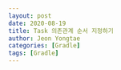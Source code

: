 ```yaml
---
layout: post
date: 2020-08-19
title: Task 의존관계 순서 지정하기
author: Jeon Yongtae
categories: [Gradle]
tags: [Gradle]
---
```

